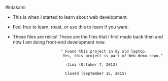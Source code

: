 #kitakami
- This is when I started to learn about web development.
- Feel free to learn, roast, or use this to learn if you want.
- These files are relics! These are the files that I first made back then and now I am doing front-end development now.

                           " Found this project in my old laptop.
                            Yes, this project is part of Web-demo repo."

                             -Jimi (October 7, 2013)

                             Closed (September 15, 2015)
